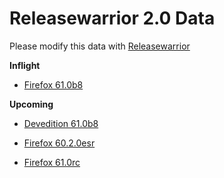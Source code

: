 

Releasewarrior 2.0 Data
=======================

Please modify this data with [Releasewarrior](https://github.com/mozilla-releng/releasewarrior-2.0)

**Inflight**

* [Firefox 61.0b8](/inflight/firefox/firefox-beta-61.0b8.md)

**Upcoming**

* [Devedition 61.0b8](/upcoming/devedition/devedition-devedition-61.0b8.md)

* [Firefox 60.2.0esr](/upcoming/firefox/firefox-esr60-60.2.0esr.md)

* [Firefox 61.0rc](/upcoming/firefox/firefox-release-rc-61.0rc.md)

